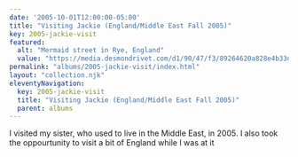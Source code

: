 ```yaml
---
date: '2005-10-01T12:00:00-05:00'
title: "Visiting Jackie (England/Middle East Fall 2005)"
key: 2005-jackie-visit
featured:
  alt: "Mermaid street in Rye, England"
  value: "https://media.desmondrivet.com/d1/90/47/f3/89264620a828e4b33d691add8e333cc853d72b0c15a86a1c139034f9.jpg"
permalink: "albums/2005-jackie-visit/index.html"
layout: "collection.njk"
eleventyNavigation:
  key: 2005-jackie-visit
  title: "Visiting Jackie (England/Middle East Fall 2005)"
  parent: albums
---
```


I visited my sister, who used to live in the Middle East, in 2005.  I also took the oppourtunity to visit a bit of England while I was at it
